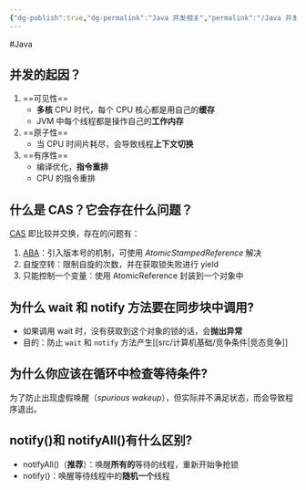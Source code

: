 ```yaml
---
{"dg-publish":true,"dg-permalink":"Java 并发相关","permalink":"/Java 并发相关/","tags":["JUC"]}
---
```



#Java 

## 并发的起因？

1. ==可见性==
	- **多核** CPU 时代，每个 CPU 核心都是用自己的**缓存**
	- JVM 中每个线程都是操作自己的**工作内存**
2. ==原子性==
	- 当 CPU 时间片耗尽，会导致线程**上下文切换**
3. ==有序性==
	- 编译优化，**指令重排**
	- CPU 的指令重排

## 什么是 CAS？它会存在什么问题？

[CAS](obsidian://open?vault=%E7%AC%94%E8%AE%B0&file=src%2Funarchived%2FCAS) 即比较并交换，存在的问题有：
1. [ABA](obsidian://open?vault=%E7%AC%94%E8%AE%B0&file=src%2Funarchived%2FABA%20%E9%97%AE%E9%A2%98)：引入版本号的机制，可使用 *AtomicStampedReference* 解决
2. 自旋空转：限制自旋的次数，并在获取锁失败进行 yield
3. 只能控制一个变量：使用 AtomicReference 封装到一个对象中

## 为什么 wait 和 notify 方法要在同步块中调用?

- 如果调用 wait 时，没有获取到这个对象的锁的话，会**抛出异常**
- 目的：防止 `wait` 和 `notify` 方法产生[[src/计算机基础/竞争条件\|竞态竞争]]

## 为什么你应该在循环中检查等待条件?

为了防止出现虚假唤醒（*spurious wakeup*），但实际并不满足状态，而会导致程序退出。

## notify()和 notifyAll()有什么区别?

- notifyAll()（**推荐**）：唤醒**所有的**等待的线程，重新开始争抢锁
- notify()：唤醒等待线程中的**随机一个**线程